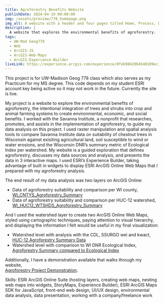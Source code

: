 ```yaml
---
title: Agroforestry Benefits Website
publishDate: 2024-04-19 00:00:00
img: /assets/preview/778_homepage.png
img_alt: A website with a header and four pages titled Home, Process, Data, and and Results, that currently is one the home page. There is a title that reads "How does agroforestry provide benefits in WI, USA?" and a picture of trees planted in rows.
description: |
  A website that explores the environmental benefits of agroforestry.
tags:
  - UW-Mad Geog778
  - Web
  - ArcGIS-JS
  - ArcGIS-Web-Maps
  - ArcGIS-Experience-Builder
liveLink: https://experience.arcgis.com/experience/0feb9842864540189ec13144deff7652/
---
```


This project is for UW-Madison Geog 778 class which also serves as my Practicum for my MS degree. This code depends on my student ESRI account key being active so it may not work in the future. Currently the site is live.

My project is a website to explore the environmental benefits of agroforestry, the intentional integration of trees and shrubs into crop and animal farming systems to create environmental, economic, and social benefits. I worked with the Savanna Institute, a nonprofit that researches, promotes, and assists in the implementation of agroforestry, to guide my data analysis on this project. I used raster manipulation and spatial analysis tools to compare Savanna Institute data on suitability of chestnut trees in Wisconsin against exisiting agricultural land, soil susceptible to wind or water erosions, and the Wisconsin DNR’s summary metric of Ecological Index per watershed. My website is a guided exploration that defines agroforestry, discusses my data sources and analysis, and presents the data in 3 interactive maps. I used ESRI’s Experience Builder, taking advantage of built in widgets to display ESRI ArcGIS Online Web Maps that I prepared with my agroforestry analysis.

The end result of my data analysis was two layers on ArcGIS Online:
- Data of agroforestry suitability and comparison per WI county, <a href="https://www.arcgis.com/home/item.html?id=af8501360ce6424f8758b1821767207f" target="_blank"><br>WI_CNTYS_Agroforestry_Summary</a>
- Data of agroforestry suitability and comparison per HUC-12 watershed, <a href="https://www.arcgis.com/home/item.html?id=6745bb0fbc3d4ef28e149ff2dce99e28" target="_blank"><br>WI_HUC12_WTSHDS_Agroforestry_Summary</a>

And I used the watershed layer to create two ArcGIS Online Web Maps, styled using cartographic techniques, paying attention to visual hierarchy, and displaying the information I felt would be useful in my final visualization:
- Watershed level with analysis with the CDL, SSURGO wei and kwact, <a href="https://uw-mad.maps.arcgis.com/home/item.html?id=4722a88d715e478c8adaacc6214961f5" target="_blank"><br>HUC-12  Agroforestry Summary Data</a>
- Watershed level with comparison to WI DNR Ecological Index, <a href="https://uw-mad.maps.arcgis.com/home/item.html?id=66459134bf9a48ed9f463fef5b792900" target="_blank"><br>Agroforestry Summary compared to Ecological Index</a>


Additionally, I have a demonstration available that walks through my website, <a href="https://www.youtube.com/watch?v=yn5mo7OvPQg" target="_blank"><br>Agroforestry Project Demonstration</a>.

Skills: ESRI ArcGIS Online Suite (hosting layers, creating web maps, nesting web maps into widgets, StoryMaps, Experience Builder), ESRI ArcGIS Maps SDK for JavaScript, front-end web design, UI/UX design, environmental data analysis, data presentation, working with a company/freelance work